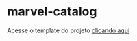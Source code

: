 # marvel-catalog

Acesse o template do projeto [clicando aqui](https://xd.adobe.com/spec/37b2437b-c18e-4ab5-696d-60903eb2615c-4183/)  